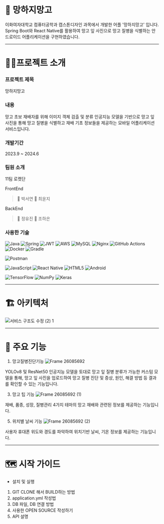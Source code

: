 # 🥭 망하지망고
이화여자대학교 컴퓨터공학과 캡스톤디자인 과목에서 개발한 어플 '망하지망고' 입니다. Spring Boot와 React Native를 활용하여 망고 잎 사진으로 망고 질병을 식별하는 안드로이드 어플리케이션을 구현하였습니다.


---


# 🧑‍🏫프로젝트 소개

### 프로젝트 제목
망하지망고
### 내용
망고 초보 재배자를 위해 이미지 객체 검출 및 분류 인공지능 모델을 기반으로 망고 잎 사진을 통해 망고 질병을 식별하고 재배 기초 정보들을 제공하는 모바일 어플리케이션 서비스입니다.
### 개발기간
2023.9 ~ 2024.6
### 팀원 소개
11팀 로켓단

FrontEnd
>  💚 박서연  🧡 최윤지

BackEnd
>  💙 정유진 💛 조하은


### 사용한 기술

![Java](https://img.shields.io/badge/java-%23ED8B00.svg?style=for-the-badge&logo=openjdk&logoColor=white)
![Spring](https://img.shields.io/badge/spring-%236DB33F.svg?style=for-the-badge&logo=spring&logoColor=white)
![JWT](https://img.shields.io/badge/JWT-black?style=for-the-badge&logo=JSON%20web%20tokens)
![AWS](https://img.shields.io/badge/AWS-%23FF9900.svg?style=for-the-badge&logo=amazon-aws&logoColor=white)
![MySQL](https://img.shields.io/badge/mysql-4479A1.svg?style=for-the-badge&logo=mysql&logoColor=white)
![Nginx](https://img.shields.io/badge/nginx-%23009639.svg?style=for-the-badge&logo=nginx&logoColor=white)
![GitHub Actions](https://img.shields.io/badge/github%20actions-%232671E5.svg?style=for-the-badge&logo=githubactions&logoColor=white)
![Docker](https://img.shields.io/badge/docker-%230db7ed.svg?style=for-the-badge&logo=docker&logoColor=white)
![Gradle](https://img.shields.io/badge/Gradle-02303A.svg?style=for-the-badge&logo=Gradle&logoColor=white)

![Postman](https://img.shields.io/badge/Postman-FF6C37?style=for-the-badge&logo=postman&logoColor=white)

![JavaScript](https://img.shields.io/badge/javascript-%23323330.svg?style=for-the-badge&logo=javascript&logoColor=%23F7DF1E)
![React Native](https://img.shields.io/badge/react_native-%2320232a.svg?style=for-the-badge&logo=react&logoColor=%2361DAFB)
![HTML5](https://img.shields.io/badge/html5-%23E34F26.svg?style=for-the-badge&logo=html5&logoColor=white)
![Android](https://img.shields.io/badge/Android-3DDC84?style=for-the-badge&logo=android&logoColor=white)

![TensorFlow](https://img.shields.io/badge/TensorFlow-%23FF6F00.svg?style=for-the-badge&logo=TensorFlow&logoColor=white)
![NumPy](https://img.shields.io/badge/numpy-%23013243.svg?style=for-the-badge&logo=numpy&logoColor=white)
![Keras](https://img.shields.io/badge/Keras-%23D00000.svg?style=for-the-badge&logo=Keras&logoColor=white)


---


# 🏗 아키텍처 

![서비스 구조도 수정 (2) 1](https://github.com/rocket-mango/mango_BE/assets/104640725/a2e17e30-0fff-4078-b06b-0c36c8b64fbf)


---


# 🌹 주요 기능
1. 망고질병진단기능
![Frame 26085692](https://github.com/rocket-mango/mango_BE/assets/104640725/cf4b0c25-fa07-4f9c-a92a-3f2f99e3677c)

YOLOv8 및 ResNet50 인공지능 모델을 토대로 망고 잎 질병 분류가 가능한 커스텀 모델을 통해, 망고 잎 사진을 업로드하여 망고 질병 진단 및 증상, 원인, 해결 방법 등 결과를 확인할 수 있는 기능입니다.

3. 망고 팁 기능
![Frame 26085692 (1)](https://github.com/rocket-mango/mango_BE/assets/104640725/997adebb-024c-44b1-bc9b-e94c8e1dc62f)

재배, 품종, 성장, 질병관리 4가지 테마의 망고 재배와 관련된 정보를 제공하는 기능입니다.

5. 위치별 날씨 기능
![Frame 26085692 (2)](https://github.com/rocket-mango/mango_BE/assets/104640725/57e6cab5-7b57-41ee-95e7-5a91c721802f)

사용자 휴대폰 위도와 경도를 파악하여 위치기반 날씨, 기온 정보를 제공하는 기능입니다. 


---


# 🗺 시작 가이드
   - 설치 및 실행
  1) GIT CLONE 해서 BUILD하는 방법
  2) application.yml 작성법
  3) DB 파일, DB 연결 방법
  4) 사용한 OPEN SOURCE 작성하기
  5) API 설명



